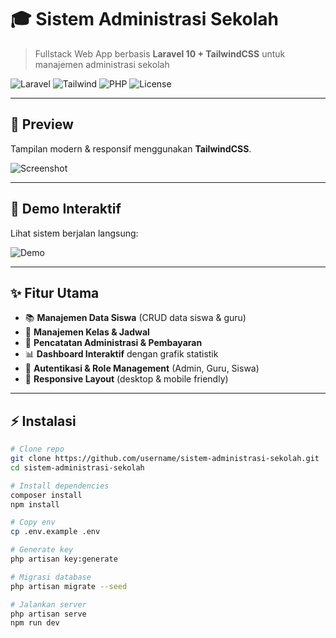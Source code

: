 # 🎓 Sistem Administrasi Sekolah  
> Fullstack Web App berbasis **Laravel 10 + TailwindCSS** untuk manajemen administrasi sekolah  

![Laravel](https://img.shields.io/badge/Laravel-FF2D20?style=for-the-badge&logo=laravel&logoColor=white)
![Tailwind](https://img.shields.io/badge/TailwindCSS-38B2AC?style=for-the-badge&logo=tailwind-css&logoColor=white)
![PHP](https://img.shields.io/badge/PHP-777BB4?style=for-the-badge&logo=php&logoColor=white)
![License](https://img.shields.io/badge/License-MIT-green?style=for-the-badge)

---

## 📸 Preview
Tampilan modern & responsif menggunakan **TailwindCSS**.

![Screenshot](assets/screenshot.png)

---

## 🎥 Demo Interaktif
Lihat sistem berjalan langsung:  

![Demo](assets/demo.gif)  

---

## ✨ Fitur Utama
- 📚 **Manajemen Data Siswa** (CRUD data siswa & guru)  
- 🏫 **Manajemen Kelas & Jadwal**  
- 🧾 **Pencatatan Administrasi & Pembayaran**  
- 📊 **Dashboard Interaktif** dengan grafik statistik  
- 🔐 **Autentikasi & Role Management** (Admin, Guru, Siswa)  
- 📱 **Responsive Layout** (desktop & mobile friendly)  

---

## ⚡ Instalasi

```bash
# Clone repo
git clone https://github.com/username/sistem-administrasi-sekolah.git
cd sistem-administrasi-sekolah

# Install dependencies
composer install
npm install

# Copy env
cp .env.example .env

# Generate key
php artisan key:generate

# Migrasi database
php artisan migrate --seed

# Jalankan server
php artisan serve
npm run dev